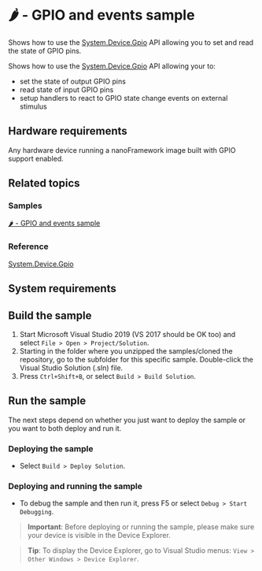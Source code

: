 # 🌶️ - GPIO and events sample

Shows how to use the [System.Device.Gpio](http://docs.nanoframework.net/api/System.Device.Gpio.html) API allowing you to set and read the state of GPIO pins.

Shows how to use the [System.Device.Gpio]() API allowing your to:

- set the state of output GPIO pins 
- read state of input GPIO pins
- setup handlers to react to GPIO state change events on external stimulus

## Hardware requirements

Any hardware device running a nanoFramework image built with GPIO support enabled.

## Related topics

### Samples

[🌶️ -  GPIO and events sample](./Gpio+Events)

### Reference

[System.Device.Gpio](http://docs.nanoframework.net/api/System.Device.Gpio.html)

## System requirements

## Build the sample

1. Start Microsoft Visual Studio 2019 (VS 2017 should be OK too) and select `File > Open > Project/Solution`.
1. Starting in the folder where you unzipped the samples/cloned the repository, go to the subfolder for this specific sample. Double-click the Visual Studio Solution (.sln) file.
1. Press `Ctrl+Shift+B`, or select `Build > Build Solution`.

## Run the sample

The next steps depend on whether you just want to deploy the sample or you want to both deploy and run it.

### Deploying the sample

- Select `Build > Deploy Solution`.

### Deploying and running the sample

- To debug the sample and then run it, press F5 or select `Debug > Start Debugging`.

> **Important**: Before deploying or running the sample, please make sure your device is visible in the Device Explorer.

> **Tip**: To display the Device Explorer, go to Visual Studio menus: `View > Other Windows > Device Explorer`.
